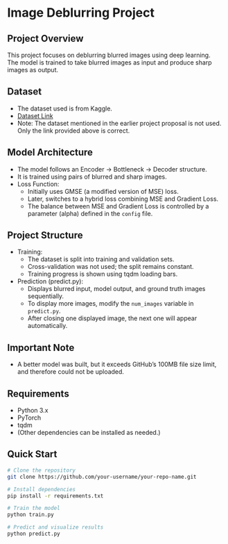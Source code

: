 # Image Deblurring Project

## Project Overview
This project focuses on deblurring blurred images using deep learning.  
The model is trained to take blurred images as input and produce sharp images as output.

## Dataset
- The dataset used is from Kaggle.  
- [Dataset Link](INSERT_KAGGLE_LINK_HERE)
- Note: The dataset mentioned in the earlier project proposal is not used. Only the link provided above is correct.

## Model Architecture
- The model follows an Encoder → Bottleneck → Decoder structure.
- It is trained using pairs of blurred and sharp images.
- Loss Function:
  - Initially uses GMSE (a modified version of MSE) loss.
  - Later, switches to a hybrid loss combining MSE and Gradient Loss.
  - The balance between MSE and Gradient Loss is controlled by a parameter (alpha) defined in the `config` file.

## Project Structure
- Training:
  - The dataset is split into training and validation sets.
  - Cross-validation was not used; the split remains constant.
  - Training progress is shown using tqdm loading bars.
- Prediction (predict.py):
  - Displays blurred input, model output, and ground truth images sequentially.
  - To display more images, modify the `num_images` variable in `predict.py`.
  - After closing one displayed image, the next one will appear automatically.

## Important Note
- A better model was built, but it exceeds GitHub’s 100MB file size limit, and therefore could not be uploaded.

## Requirements
- Python 3.x
- PyTorch
- tqdm
- (Other dependencies can be installed as needed.)

## Quick Start
```bash
# Clone the repository
git clone https://github.com/your-username/your-repo-name.git

# Install dependencies
pip install -r requirements.txt

# Train the model
python train.py

# Predict and visualize results
python predict.py
